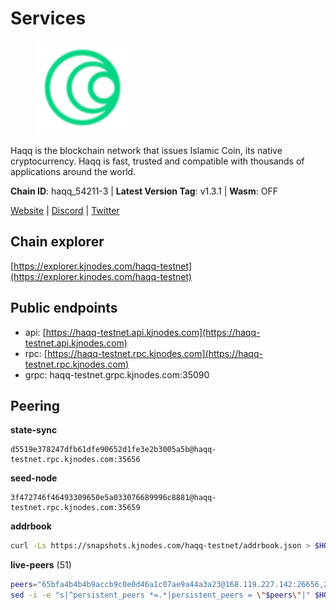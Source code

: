 # Services

<figure><img src="https://raw.githubusercontent.com/kj89/cosmos-images/main/logos/haqq.png" width="150" alt=""><figcaption></figcaption></figure>

Haqq is the blockchain network that issues Islamic Coin,  its native cryptocurrency. Haqq is fast, trusted and  compatible with thousands of applications around the world.

**Chain ID**: haqq_54211-3 | **Latest Version Tag**: v1.3.1 | **Wasm**: OFF

[Website](https://islamiccoin.net) | [Discord](https://discord.gg/hU9MHG5kZq) | [Twitter](https://twitter.com/Islamic_Coin)




## Chain explorer
[https://explorer.kjnodes.com/haqq-testnet](https://explorer.kjnodes.com/haqq-testnet)

## Public endpoints

* api: [https://haqq-testnet.api.kjnodes.com](https://haqq-testnet.api.kjnodes.com)
* rpc: [https://haqq-testnet.rpc.kjnodes.com](https://haqq-testnet.rpc.kjnodes.com)
* grpc: haqq-testnet.grpc.kjnodes.com:35090

## Peering

**state-sync**

```text
d5519e378247dfb61dfe90652d1fe3e2b3005a5b@haqq-testnet.rpc.kjnodes.com:35656
```

**seed-node**

```text
3f472746f46493309650e5a033076689996c8881@haqq-testnet.rpc.kjnodes.com:35659
```

**addrbook**
```bash
curl -Ls https://snapshots.kjnodes.com/haqq-testnet/addrbook.json > $HOME/.haqqd/config/addrbook.json
```

**live-peers** (51)
```bash
peers="65bfa4b4b4b9accb9c0e0d46a1c07ae9a44a3a23@168.119.227.142:26656,2d13d679b64e1a574904a140f72815644ec71131@65.21.133.125:30656,b9e8ec4eeb359e1b3cf5675563e72787b9d40adf@95.217.132.146:26656,230d299006a432b0f44534ca8a19c8c876c0ccb3@85.10.193.246:26656,62bf004201a90ce00df6f69390378c3d90f6dd7e@45.83.173.19:26656,d5519e378247dfb61dfe90652d1fe3e2b3005a5b@65.109.68.190:35656,3df5a68b919177179c6dcb0b9c9354fd6bbba1c8@65.109.92.240:20116,56158e0f2acf850114e82644afceb565a73b08cc@185.144.99.95:26656,23ff658b56fbb8bc73372973a34733ff5d79b435@142.132.202.50:11604,bc777df96c83c0433561c88c541dbbc520928f6c@195.3.221.239:26656,90b1d14fc7393c6b6452ecf8b3cdd078a445a238@65.109.112.178:29656,6771e65c1b30cc514faf5943320fdda480fe9124@95.216.39.183:26656,19f1039614af2808abc97d959d374cdca982a109@65.108.199.120:56656,a6150d39e4725d28a56f41ebf3c6d457c54bd2f1@34.138.250.4:26656,eb503dddcc41ba801c646d63cc762de4e9c43aa4@35.228.23.164:26656,1c08c386863026bd37ab18f77c57da65d395beb0@195.2.81.142:35656,23a1176c9911eac442d6d1bf15f92eeabb3981d5@45.83.173.18:26656,24e894d4d8a18276acf6051cccf369a1ce69842d@65.108.151.105:26656,78e3ef8adf819b479acc13a2f92ab5c0fa350aeb@66.45.231.30:11464,927a323649e7dd8d4c75da6e5edaee439652b46f@65.109.92.241:20116,48a2a7762a579d25bca95b0a3548b714238dd60b@213.239.216.252:20656,b72f2156db8c87e679dc853730746ff40038120c@213.239.215.77:26656,1fefb6b75431482502e125a290deba1e7e539d4e@135.181.148.11:26656,b87827b470b0fa37e6ff5d10703ffbe4b35dec46@149.102.133.3:35656,90b40d2b773090b82aa7788c2d1937e4fd6d2dc0@65.108.231.124:19656,f57fae1bdea281392b563a58978a2d8c0a37725f@95.217.233.234:26656,9eb507f9365313dbe7f426050fec9648298f58ee@109.205.183.51:26656,b1c07038b5b9b96d6fb35e4bb417af7ed238e733@95.217.35.186:26656,073a2d6ef69f04b563e160a0e33eab84ae093aa9@154.26.157.233:35656,32a8eec046b95e8646ff0810b4596dc7083a0beb@65.108.145.131:26656,59af99085c961a6a5c8dc4bc8b3abffda16ddccb@135.181.38.62:26656,589f76a7932cf6d4ecf601a11ccc0a721b9a4ee4@65.109.85.170:29656,0629018cef2e53288757381ffdc0b84cbb5931cc@95.216.1.249:26656,cf5d60d0cdbdeb68caf1993a7422f942d37b56a7@194.163.142.120:35656,077d5d9169efb4b070ce7895d680a9d2148d522c@195.201.195.40:36656,a884387139109784cad9193652b82ef20a85d713@38.242.159.148:26656,b8a448782429ee7679c580ec5ef20a7325916cb3@202.61.194.254:56656,d7ac44bf8f8d760c3df1a8695145021f35feb985@34.88.220.124:26656,ed145a35b436878c1f1c10634bd18600f3696e17@95.217.181.142:26656,a059218331206939e91bdcf50788d921282c8339@3.126.16.254:26656,fae901a5a0bf51b9d356154e090381e2843d0aa5@65.109.107.172:26656,bb3eecca04ac25ffa71175e77212eb2b88de6064@149.102.133.71:35656,b5cbe34ca84c76c3301c29dd7858cd90477d078b@149.102.133.73:35656,47a269c3e30f70d8234a2afd8e9055e74129fde0@65.108.129.29:36656,18603aa0e749211298227974b7d3b7724cb9bb8d@185.16.38.136:36656,360d7095f3c1250a013cfe66c43a3f0790782f78@84.46.254.50:26656,3f4a2758598d4a17f71dfbde8c3339ec6d6ff8a0@3.77.11.162:26656,5a223d77d01319a8c7f648eddfc8549cafcd8ca5@34.147.118.211:26656,6b0115c6b866544b201342b1d63374451bdc8d4e@31.134.187.134:35656,29731457774b61da8186b9c764e8f7c1e2465e3e@142.93.36.176:26656,a619e5cb9e186472f8cfbcdd231059c28b771760@54.93.133.125:26656"
sed -i -e "s|^persistent_peers *=.*|persistent_peers = \"$peers\"|" $HOME/.haqqd/config/config.toml
```
